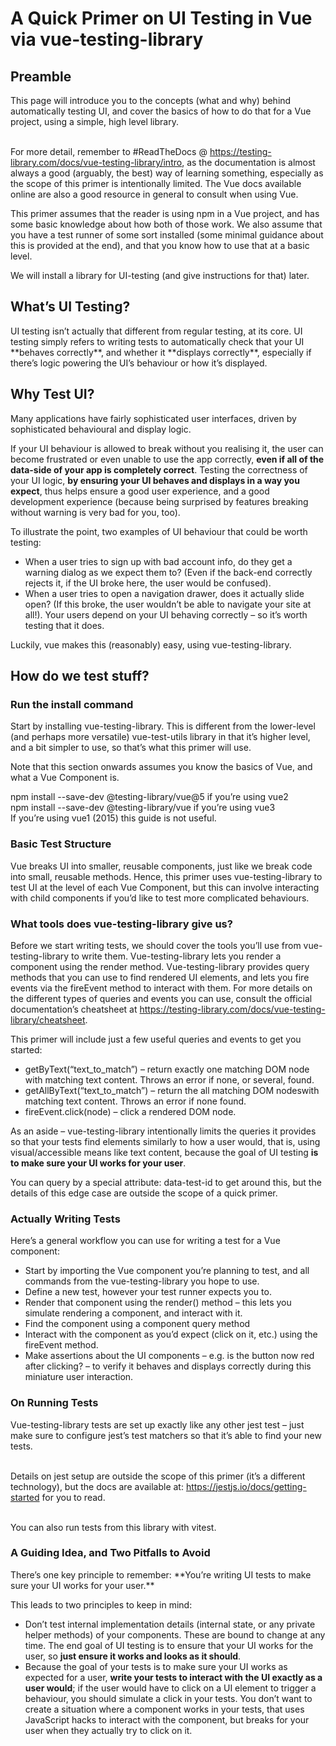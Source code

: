 <h1>A Quick Primer on UI Testing in Vue via vue-testing-library</h1>

<h2>Preamble</h2>
This page will introduce you to the concepts (what and why) behind automatically testing UI, and cover the basics of how to do that for a Vue project, using a simple, high level library. <br/> <br/>

For more detail, remember to #ReadTheDocs @ https://testing-library.com/docs/vue-testing-library/intro, as the documentation is almost always a good (arguably, the best) way of learning something, especially as the scope of this primer is intentionally limited. The Vue docs available online are also a good resource in general to consult when using Vue.

This primer assumes that the reader is using npm in a Vue project, and has some basic knowledge about how both of those work. We also assume that you have a test runner of some sort installed (some minimal guidance about this is provided at the end), and that you know how to use that at a basic level.

We will install a library for UI-testing (and give instructions for that) later.

<h2>What’s UI Testing?</h2>
UI testing isn’t actually that different from regular testing, at its core. UI testing simply refers to writing tests to automatically check that your UI **behaves correctly**, and whether it **displays correctly**, especially if there’s logic powering the UI’s behaviour or how it’s displayed.

<h2>Why Test UI?</h2>
Many applications have fairly sophisticated user interfaces, driven by sophisticated behavioural and display logic. 

If your UI behaviour is allowed to break without you realising it, the user can become frustrated or even unable to use the app correctly, **even if all of the data-side of your app is completely correct**. Testing the correctness of your UI logic, **by ensuring your UI behaves and displays in a way you expect**, thus helps ensure a good user experience, and a good development experience (because being surprised by features breaking without warning is very bad for you, too).

To illustrate the point, two examples of UI behaviour that could be worth testing:
* When a user tries to sign up with bad account info, do they get a warning dialog as we expect them to? (Even if the back-end correctly rejects it, if the UI broke here, the user would be confused). <br/>
* When a user tries to open a navigation drawer, does it actually slide open? (If this broke, the user wouldn’t be able to navigate your site at all!).
Your users depend on your UI behaving correctly – so it’s worth testing that it does. <br/>

Luckily, vue makes this (reasonably) easy, using vue-testing-library.

<h2>How do we test stuff?</h2>
<h3>Run the install command</h3>
Start by installing vue-testing-library. This is different from the lower-level (and perhaps more versatile) vue-test-utils library in that it’s higher level, and a bit simpler to use, so that’s what this primer will use.

Note that this section onwards assumes you know the basics of Vue, and what a Vue Component is.

npm install --save-dev @testing-library/vue@5 if you’re using vue2 <br/>
npm install --save-dev @testing-library/vue if you’re using vue3 <br/>
If you’re using vue1 (2015) this guide is not useful. <br/>

<h3>Basic Test Structure</h3>
Vue breaks UI into smaller, reusable components, just like we break code into small, reusable methods. Hence, this primer uses vue-testing-library to test UI at the level of each Vue Component, but this can involve interacting with child components if you’d like to test more complicated behaviours.

<h3>What tools does vue-testing-library give us?</h3>

Before we start writing tests, we should cover the tools you’ll use from vue-testing-library to write them.
Vue-testing-library lets you render a component using the render method.
Vue-testing-library provides query methods that you can use to find rendered UI elements, and lets you fire events via the fireEvent method to interact with them. 
For more details on the different types of queries and events you can use, consult the official documentation’s cheatsheet at https://testing-library.com/docs/vue-testing-library/cheatsheet.

This primer will include just a few useful queries and events to get you started:
* getByText(“text_to_match”) – return exactly one matching DOM node with matching text content. Throws an error if none, or several, found. <br/>
* getAllByText(“text_to_match”) – return the all matching DOM nodeswith matching text content. Throws an error if none found. <br/>
* fireEvent.click(node) – click a rendered DOM node.

As an aside – vue-testing-library intentionally limits the queries it provides so that your tests find elements similarly to how a user would, that is, using visual/accessible means like text content, because the goal of UI testing **is to make sure your UI works for your user**.

You can query by a special attribute: data-test-id to get around this, but the details of this edge case are outside the scope of a quick primer.


<h3>Actually Writing Tests</h3>
Here’s a general workflow you can use for writing a test for a Vue component: <br/>

* Start by importing the Vue component you’re planning to test, and all commands from the vue-testing-library you hope to use.
* Define a new test, however your test runner expects you to.
* Render that component using the render() method – this lets you simulate rendering a component, and interact with it. 
* Find the component using a component query method 
* Interact with the component as you’d expect (click on it, etc.) using the fireEvent method.
* Make assertions about the UI components – e.g. is the button now red after clicking? – to verify it behaves and displays correctly during this miniature user interaction.

<h3>On Running Tests</h3>
Vue-testing-library tests are set up exactly like any other jest test – just make sure to configure jest’s test matchers so that it’s able to find your new tests. <br/> <br/>

Details on jest setup are outside the scope of this primer (it’s a different technology), but the docs are available at: https://jestjs.io/docs/getting-started for you to read.
<br/> <br/>

You can also run tests from this library with vitest.

<h3>A Guiding Idea, and Two Pitfalls to Avoid</h3>
There’s one key principle to remember: **You’re writing UI tests to make sure your UI works for your user.**

This leads to two principles to keep in mind:
* Don’t test internal implementation details (internal state, or any private helper methods) of your components. These are bound to change at any time. The end goal of UI testing is to ensure that your UI works for the user, so **just ensure it works and looks as it should**. <br/>
* Because the goal of your tests is to make sure your UI works as expected for a user, **write your tests to interact with the UI exactly as a user would**; if the user would have to click on a UI element to trigger a behaviour, you should simulate a click in your tests. 
You don’t want to create a situation where a component works in your tests, that uses JavaScript hacks to interact with the component, but breaks for your user when they actually try to click on it. <br/>



